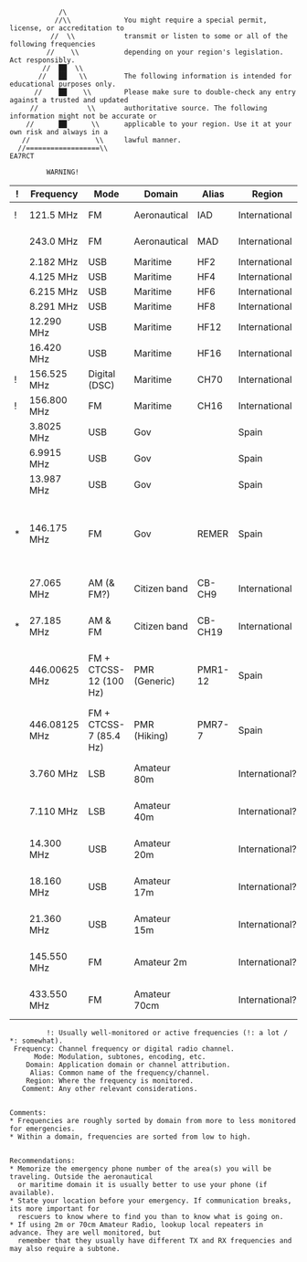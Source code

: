 ```
            /\
           //\\             You might require a special permit, license, or accreditation to
          //  \\            transmit or listen to some or all of the following frequencies
         //    \\           depending on your region's legislation. Act responsibly.
        //  ██  \\
       //   ██   \\         The following information is intended for educational purposes only.
      //    ██    \\        Please make sure to double-check any entry against a trusted and updated
     //            \\       authoritative source. The following information might not be accurate or
    //      ██      \\      applicable to your region. Use it at your own risk and always in a
   //                \\     lawful manner.
  //==================\\                                                                 EA7RCT

         WARNING!
```


| ! | Frequency     | Mode                   | Domain       | Alias   | Region         | Comment   |
| - | ------------- | ---------------------- | ------------ | ------- | -------------- | --------- |
| ! | 121.5 MHz     | FM                     | Aeronautical | IAD     | International  | International Air Distress |
|   | 243.0 MHz     | FM                     | Aeronautical | MAD     | International  | Military Air Distress |
|   | 2.182 MHz     | USB                    | Maritime     | HF2     | International  |           |
|   | 4.125 MHz     | USB                    | Maritime     | HF4     | International  |           |
|   | 6.215 MHz     | USB                    | Maritime     | HF6     | International  |           |
|   | 8.291 MHz     | USB                    | Maritime     | HF8     | International  |           |
|   | 12.290 MHz    | USB                    | Maritime     | HF12    | International  |           |
|   | 16.420 MHz    | USB                    | Maritime     | HF16    | International  |           |
| ! | 156.525 MHz   | Digital (DSC)          | Maritime     | CH70    | International  |           |
| ! | 156.800 MHz   | FM                     | Maritime     | CH16    | International  |           |
|   | 3.8025 MHz    | USB                    | Gov          |         | Spain          | Protección Civil 80m |
|   | 6.9915 MHz    | USB                    | Gov          |         | Spain          | Protección Civil 40m |
|   | 13.987 MHz    | USB                    | Gov          |         | Spain          | Protección Civil 20m |
| * | 146.175 MHz   | FM                     | Gov          | REMER   | Spain          | Red de Radio Emergencias del Ministerio del Interior + Protección Civil |
|   | 27.065 MHz    | AM (& FM?)             | Citizen band | CB-CH9  | International  | Not exlcusive, only recommended |
| * | 27.185 MHz    | AM & FM                | Citizen band | CB-CH19 | International  | Road and trucker channel |
|   | 446.00625 MHz | FM + CTCSS-12 (100 Hz) | PMR (Generic)| PMR1-12 | Spain          | 1-12 = 112 = Spanish emergency phone number |
|   | 446.08125 MHz | FM + CTCSS-7 (85.4 Hz) | PMR (Hiking) | PMR7-7  | Spain          |  |
|   | 3.760 MHz     | LSB                    | Amateur 80m  |         | International? | Not exclusive, only recommended |
|   | 7.110 MHz     | LSB                    | Amateur 40m  |         | International? | Not exclusive, only recommended |
|   | 14.300 MHz    | USB                    | Amateur 20m  |         | International? | Not exclusive, only recommended |
|   | 18.160 MHz    | USB                    | Amateur 17m  |         | International? | Not exclusive, only recommended |
|   | 21.360 MHz    | USB                    | Amateur 15m  |         | International? | Not exclusive, only recommended |
|   | 145.550 MHz   | FM                     | Amateur 2m   |         | International? | Not exclusive, only recommended |
|   | 433.550 MHz   | FM                     | Amateur 70cm |         | International? | Not exclusive, only recommended |


```
         !: Usually well-monitored or active frequencies (!: a lot / *: somewhat).
 Frequency: Channel frequency or digital radio channel.
      Mode: Modulation, subtones, encoding, etc.
    Domain: Application domain or channel attribution.
     Alias: Common name of the frequency/channel.
    Region: Where the frequency is monitored.
   Comment: Any other relevant considerations.


Comments:
* Frequencies are roughly sorted by domain from more to less monitored for emergencies.
* Within a domain, frequencies are sorted from low to high.


Recommendations:
* Memorize the emergency phone number of the area(s) you will be traveling. Outside the aeronautical
  or maritime domain it is usually better to use your phone (if available).
* State your location before your emergency. If communication breaks, its more important for
  rescuers to know where to find you than to know what is going on.
* If using 2m or 70cm Amateur Radio, lookup local repeaters in advance. They are well monitored, but
  remember that they usually have different TX and RX frequencies and may also require a subtone.
```
